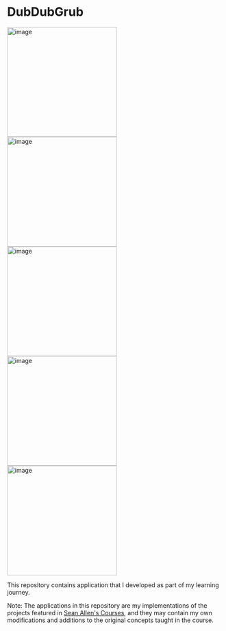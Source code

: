 # DubDubGrub

<img width="256" alt="image" src="https://github.com/wengriff/DubDubGrub/assets/53659533/fc207134-a9ee-4d09-b286-9a6c8b96d4af">
<img width="256" alt="image" src="https://github.com/wengriff/DubDubGrub/assets/53659533/f2206b49-92af-4f4a-b39c-0062ee10d5ad">
<img width="256" alt="image" src="https://github.com/wengriff/DubDubGrub/assets/53659533/ecc33a37-e16f-4b9d-a393-39d903eb05d7">
<img width="256" alt="image" src="https://github.com/wengriff/DubDubGrub/assets/53659533/619740eb-b2db-4d3f-ac28-3ebb414defc2">
<img width="256" alt="image" src="https://github.com/wengriff/DubDubGrub/assets/53659533/d7171fca-2bd8-46be-b976-27c74c708822">
 
This repository contains application that I developed as part of my learning journey.

Note: The applications in this repository are my implementations of the projects featured in [Sean Allen's Courses](https://www.youtube.com/@seanallen), and they may contain my own modifications and additions to the original concepts taught in the course.
